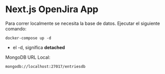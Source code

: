# Next.js OpenJira App
Para correr localmente se necesita la base de datos.
Ejecutar el siguiente comando:

```
docker-compose up -d
```
* el -d, significa __detached__

MongoDB URL Local:
```
mongodb://localhost:27017/entriesdb
```
